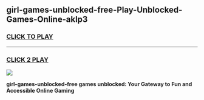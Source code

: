 
## girl-games-unblocked-free-Play-Unblocked-Games-Online-aklp3
<h3>
<a href="https://premium76.site?title=girl-games-unblocked-free&ref=25A">CLICK TO PLAY</a></h3>
<hr>

<h3>
<a href="https://premium76.site?title=girl-games-unblocked-free&ref=25A">CLICK 2 PLAY</a>
  
</h3>

<a href="https://premium76.site?title=girl-games-unblocked-free&ref=25A"><img src="https://clearcache.store/games.png"></a>


**girl-games-unblocked-free games unblocked: Your Gateway to Fun and Accessible Online Gaming**
